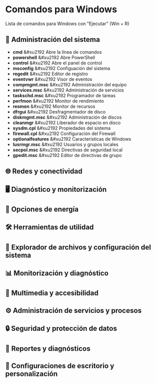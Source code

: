# Comandos para Windows
Lista de comandos para Windows con "Ejecutar" (Win + R)

## :wrench: Administración del sistema
- **cmd** &#xu2192 Abre la línea de comandos
- **powershell** &#xu2192 Abre PowerShell
- **control** &#xu2192 Abre el panel de control
- **msconfig** &#xu2192 Configuación del sistema
- **regedit** &#xu2192 Editor de registro
- **eventvwr** &#xu2192 Visor de eventos
- **compmgmt.msc** &#xu2192 Administración del equipo
- **services.msc** &#xu2192 Administración de servicios
- **taskschd.msc** &#xu2192 Programador de tareas
- **perfmon** &#xu2192 Monitor de rendimiento
- **resmon** &#xu2192 Monitor de recursos
- **dfrgui** &#xu2192 Desfragmentador de disco
- **diskmgmt.msc** &#xu2192 Administración de discos
- **cleanmgr** &#xu2192 Liberador de espacio en disco
- **sysdm.cpl** &#xu2192 Propiedades del sistema
- **firewall.cpl** &#xu2192 Configuración del Firewall
- **optionalfeatures** &#xu2192 Características de Windows
- **lusrmgr.msc** &#xu2192 Usuarios y grupos locales
- **secpol.msc** &#xu2192 Directivas de seguridad local
- **gpedit.msc** &#xu2192 Editor de directivas de grupo

## :globe_with_meridians: Redes y conectividad

## :desktop_computer: Diagnóstico y monitorización

## :battery: Opciones de energía

## :hammer_and_wrench: Herramientas de utilidad

## :open_file_folder: Explorador de archivos y configuración del sistema

## :bar_chart: Monitorización y diagnóstico

## :musical_note: Multimedia y accesibilidad

## :gear: Administración de servicios y procesos

## :lock: Seguridad y protección de datos

## :memo: Reportes y diagnósticos

## :art: Configuraciones de escritorio y personalización

